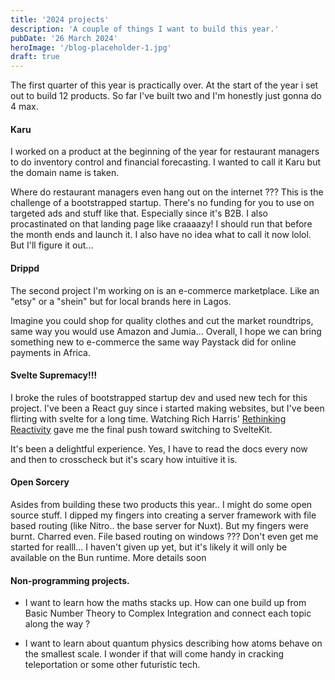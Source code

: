 ```yaml
---
title: '2024 projects'
description: 'A couple of things I want to build this year.'
pubDate: '26 March 2024'
heroImage: '/blog-placeholder-1.jpg'
draft: true
---
```


The first quarter of this year is practically over. At the start of the year i set out to build 12
products. So far I've built two and I'm honestly just gonna do 4 max.

#### Karu

I worked on a product at the beginning of the year for restaurant managers to do inventory control
and financial forecasting. I wanted to call it Karu but the domain name is taken.

Where do restaurant managers even hang out on the internet ??? This is the challenge of a
bootstrapped startup. There's no funding for you to use on targeted ads and stuff like that.
Especially since it's B2B. I also procastinated on that landing page like craaaazy! I should run
that before the month ends and launch it. I also have no idea what to call it now lolol. But I'll
figure it out...

#### Drippd

The second project I'm working on is an e-commerce marketplace. Like an "etsy" or a "shein" but for
local brands here in Lagos.

Imagine you could shop for quality clothes and cut the market roundtrips, same way you would use
Amazon and Jumia... Overall, I hope we can bring something new to e-commerce the same way Paystack
did for online payments in Africa.

#### Svelte Supremacy!!!

I broke the rules of bootstrapped startup dev and used new tech for this project. I've been a React
guy since i started making websites, but I've been flirting with svelte for a long time. Watching
Rich Harris' [Rethinking Reactivity]("https://www.youtube.com/watch?v=AdNJ3fydeao") gave me the
final push toward switching to SvelteKit.

It's been a delightful experience. Yes, I have to read the docs every now and then to crosscheck but
it's scary how intuitive it is.

#### Open Sorcery

Asides from building these two products this year.. I might do some open source stuff. I dipped my
fingers into creating a server framework with file based routing (like Nitro.. the base server for
Nuxt). But my fingers were burnt. Charred even. File based routing on windows ??? Don't even get me
started for realll... I haven't given up yet, but it's likely it will only be available on the Bun
runtime. More details soon

#### Non-programming projects.

- I want to learn how the maths stacks up. How can one build up from Basic Number Theory to Complex
  Integration and connect each topic along the way ?

- I want to learn about quantum physics describing how atoms behave on the smallest scale. I wonder
  if that will come handy in cracking teleportation or some other futuristic tech.
